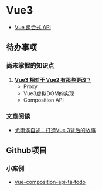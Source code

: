 # Vue3

- [Vue 组合式 API](https://composition-api.vuejs.org/zh/)



## 待办事项

### 尚未掌握的知识点

1. [**Vue3 相对于 Vue2 有那些更改？**](https://juejin.im/post/5e13ecbe6fb9a04846508ab2#heading-2)
   - Proxy
   - Vue3虚拟DOM的实现
   - Composition API

### 文章阅读

- [尤雨溪自述：打造Vue 3背后的故事](https://juejin.im/post/5ed1fb3df265da76b67bf0c1)

## Github项目

### 小案例

- [vue-composition-api-ts-todo](https://github.com/MrSung/vue-composition-api-ts-todo)

